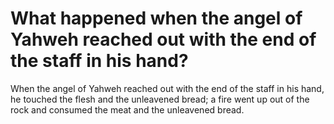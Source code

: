 # What happened when the angel of Yahweh reached out with the end of the staff in his hand?

When the angel of Yahweh reached out with the end of the staff in his hand, he touched the flesh and the unleavened bread; a fire went up out of the rock and consumed the meat and the unleavened bread.
